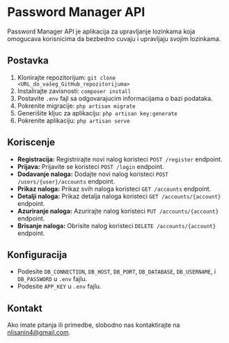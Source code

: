 # Password Manager API

Password Manager API je aplikacija za upravljanje lozinkama koja omogucava korisnicima da bezbedno cuvaju i upravljaju svojim lozinkama.

## Postavka

1. Klonirajte repozitorijum: `git clone <URL_do_vašeg_GitHub_repozitorijuma>`
2. Instalirajte zavisnosti: `composer install`
3. Postavite `.env` fajl sa odgovarajucim informacijama o bazi podataka.
4. Pokrenite migracije: `php artisan migrate`
5. Generišite kljuc za aplikaciju: `php artisan key:generate`
6. Pokrenite aplikaciju: `php artisan serve`

## Koriscenje

- **Registracija:** Registrirajte novi nalog koristeci `POST /register` endpoint.
- **Prijava:** Prijavite se koristeci `POST /login` endpoint.
- **Dodavanje naloga:** Dodajte novi nalog koristeci `POST /users/{user}/accounts` endpoint.
- **Prikaz naloga:** Prikaz svih naloga koristeci `GET /accounts` endpoint.
- **Detalji naloga:** Prikaz detalja naloga koristeci `GET /accounts/{account}` endpoint.
- **Azuriranje naloga:** Azurirajte nalog koristeci `PUT /accounts/{account}` endpoint.
- **Brisanje naloga:** Obrisite nalog koristeci `DELETE /accounts/{account}` endpoint.

## Konfiguracija

- Podesite `DB_CONNECTION`, `DB_HOST`, `DB_PORT`, `DB_DATABASE`, `DB_USERNAME`, i `DB_PASSWORD` u `.env` fajlu.
- Podesite `APP_KEY` u `.env` fajlu.

## Kontakt

Ako imate pitanja ili primedbe, slobodno nas kontaktirajte na [nlisanin4@gmail.com](mailto:nlisanin4@gmail.com).
